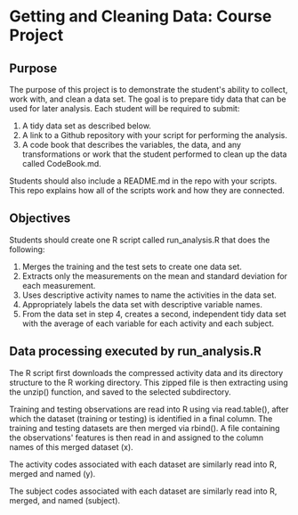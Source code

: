 # Getting and Cleaning Data:  Course Project
## Purpose
The purpose of this project is to demonstrate the student's ability to collect, work with, and clean a data set. The goal is to prepare tidy data that can be used for later analysis. Each student will be required to submit:

1. A tidy data set as described below.
2. A link to a Github repository with your script for performing the analysis.
3. A code book that describes the variables, the data, and any transformations or work that the student performed to clean up the data called CodeBook.md.

Students should also include a README.md in the repo with your scripts. This repo explains how all of the scripts work and how they are connected.

## Objectives
Students should create one R script called run_analysis.R that does the following:

1. Merges the training and the test sets to create one data set.
2. Extracts only the measurements on the mean and standard deviation for each measurement.
3. Uses descriptive activity names to name the activities in the data set.
4. Appropriately labels the data set with descriptive variable names.
5. From the data set in step 4, creates a second, independent tidy data set with the average of each variable for each activity and each subject.

## Data processing executed by run_analysis.R
The R script first downloads the compressed activity data and its directory structure to the R working directory.  This zipped file is then extracting using the unzip() function, and saved to the selected subdirectory.

Training and testing observations are read into R using via read.table(), after which the dataset (training or testing) is identified in a final column.  The training and testing datasets are then merged via rbind().  A file containing the observations' features is then read in and assigned to the column names of this merged dataset (x).

The activity codes associated with each dataset are similarly read into R, merged and named (y).

The subject codes associated with each dataset are similarly read into R, merged, and named (subject).
